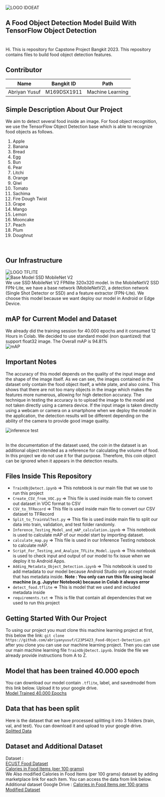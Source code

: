![LOGO IDOEAT](https://drive.google.com/uc?export=view&id=1DYFfsy8oyIwLu7Q9Ztt-X11UhZcCg67a)
<h2>A Food Object Detection Model Build With TensorFlow Object Detection</h2>
<h1></h1>
<p>Hi. This is repository for Capstone Project Bangkit 2023. This repository contains files to build food object detection features.</p>

## Contributor
|            Name          |  Bangkit ID  |       Path       |
|:------------------------:|:------------:|:----------------:|
|  Abriyan Yusuf           |  M169DSX1911 | Machine Learning |

## Simple Description About Our Project
We aim to detect several food inside an image. For food object recognition, we use the TensorFlow Object Detection base which is able to recognize food objects as follows.
1. Apple
2. Banana
3. Bread
4. Egg
5. Bun
6. Pear
7. Litchi
8. Orange
9. Qiwi
10. Tomato
11. Sachima
12. Fire Dough Twist
13. Grape
14. Mango
15. Lemon
16. Mooncake
17. Peach
18. Plum
19. Doughnut
<br>

## Our Infrastructure
![LOGO TFLITE](https://drive.google.com/uc?export=view&id=1xVOU6Uj_XXDDpkU2bqBn84tKeDuK70kc)
<br>
![Base Model SSD MobileNet V2](https://84771188-files.gitbook.io/~/files/v0/b/gitbook-x-prod.appspot.com/o/spaces%2FGEgcCk4PkS5Pa6uBabld%2Fuploads%2Fgit-blob-519584b8c0f51d08a60b0a4b0821ac572eb9de5c%2Fcnn-network-example.jpeg?alt=media)
<br>
We use SSD MobileNet V2 FPNlite 320x320 model. In the MobileNetV2 SSD FPN-Lite, we have a base network (MobileNetV2), a detection network (Single Shot Detector or SSD) and a feature extractor (FPN-Lite). We choose this model because we want deploy our model in Android or Edge Device. 

## mAP for Current Model and Dataset
We already did the training session for 40.000 epochs and it consumed 12 Hours in Colab. We decided to use standard model (non quantized) that support float32 image. The Overall mAP is 94.81%
<br>
![mAP](https://drive.google.com/uc?export=view&id=16Y7IKysIcEiB-oslmevqzhse6QJD-c96)

## Important Notes
The accuracy of this model depends on the quality of the input image and the shape of the image itself. As we can see, the images contained in the dataset only contain the food object itself, a white plate, and also coins. This shows that there are not too many objects in the image which makes the features more numerous, allowing for high detection accuracy. The technique in testing the accuracy is to upload the image to the model and not taken directly using a camera device. If the input image is taken directly using a webcam or camera on a smartphone when we deploy the model in the application, the detection results will be different depending on the ability of the camera to provide good image quality. 
<br>

![inference test](https://drive.google.com/uc?export=view&id=1EJExsiQCU1dcAFpoArKJ3uhM9vjQEQpP)

<br>
In the documentation of the dataset used, the coin in the dataset is an additional object intended as a reference for calculating the volume of food. In this project we do not use it for that purpose. Therefore, this coin object can be ignored when it appears in the detection results.

## Files Inside This Repository
- `TrainObjDetect.ipynb` => This notebook is our main file that we use to run this project
- `Create_CSV_from_VOC.py` => This file is used inside main file to convert out dataset in VOC format to CSV
- `CSV_to_TFRecord` => This file is used inside main file to convert our CSV dataset to TFRecord
- `Split_to_TrainValTest.py` => This file is used inside main file to split our data into train, validation, and test folder randomly.
- `Inference_Testing_Model_and_mAP_calculation.ipynb` => This notebook is used to calculate mAP of our model start by importing dataset.
- `calculate_map.py` => This file is used in our Inference Testing notebook to calculate mAP.
- `Script_For_Testing_and_Analyze_TFLite_Model.ipynb` => This notebook is used to check input and output of our model to fix issue when we deploy it to Android Apps.
- `Adding_Metadata_Object_Detection.ipynb` => This notebook is used to add metadata to our model because Android Studio only accept model that has metadata inside. **Note : You only can run this file using local machine (e.g. Jupyter Notebook) because in Colab it always error**
- `detect_food.tflite` => This is model that we used and included metadata inside
- `requirements.txt` => This is file that contain all dependencies that we used to run this project

## Getting Started With Our Project
To using our project you must clone this machine learning project at first, this below the link:
`git clone https://github.com/abriyanyusuf/C23PS423_Food-Object-Detection.git`
after you clone you can use our machine learning project. Then you can use our main machine learning file
`TrainObjDetect.ipynb`. Inside the file we already provide instructions from A to Z. 

## Model that has been trained 40.000 epoch
You can download our model contain `.tflite`, label, and savedmodel from this link below. Upload it to your google drive.
<br>
[Model Trained 40.000 Epochs](https://drive.google.com/file/d/1F9Yf3i3FddNVICqc9d9YKqo45J_Og3Gg/view?usp=sharing)

## Data that has been split 
Here is the dataset that we have processed splitting it into 3 folders (train, val, and test). You can download it and upload to your google drive.
<br>
[Splitted Data](https://drive.google.com/file/d/1LxlvVIVaiZIs-EH9QcqZCgKOnbLF4el9/view?usp=sharing)

## Dataset and Additional Dataset
Dataset : <br>
[ECUST Food Dataset](https://github.com/Liang-yc/ECUSTFD-resized-) <br>
[Calories in Food Items (per 100 grams)](https://www.kaggle.com/datasets/kkhandekar/calories-in-food-items-per-100-grams)
<br>
We Also modified Calories in Food Items (per 100 grams) dataset by adding marketplace link for each item. You can access the data from link below.
<br>
Additional dataset Google Drive : [Calories in Food Items per 100 grams Modified Dataset](https://docs.google.com/spreadsheets/d/1NpLukLfHSIKOz2mk2QtLYaef0Ka5PaM5/edit?usp=sharing&ouid=109136081789719236546&rtpof=true&sd=true)

